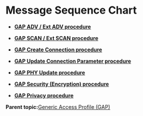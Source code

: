 # Message Sequence Chart

-   **[GAP ADV / Ext ADV procedure](GUID-ECA6FE2B-F190-4B83-BE71-3C1EBE08DC1A.md)**  

-   **[GAP SCAN / Ext SCAN procedure](GUID-BD042650-0A67-4402-BDEA-43D6E4962FDB.md)**  

-   **[GAP Create Connection procedure](GUID-A44D9007-0B8F-4EB5-9AA0-AAD18B6B6704.md)**  

-   **[GAP Update Connection Parameter procedure](GUID-2358CD76-71AC-4697-BC54-9673C26DBEF8.md)**  

-   **[GAP PHY Update procedure](GUID-DA1AC6A0-7739-4BD3-8CE3-23E6CC382B94.md)**  

-   **[GAP Security \(Encryption\) procedure](GUID-49D2E598-1686-4A82-928F-D04F7CE72849.md)**  

-   **[GAP Privacy procedure](GUID-0E8E9443-0EF6-4645-9E49-039D00DAFDD0.md)**  


**Parent topic:**[Generic Access Profile \(GAP\)](GUID-803DA8F9-04B4-421C-98AD-A68481F6AAF3.md)

